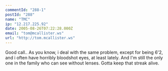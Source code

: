 ```yaml
---
commentId: "288-1"
postId: "288"
name: "TMC"
ip: "12.217.225.92"
date: 2005-08-26T07:22:28.000Z
email: "tom@mcallister.ws"
url: "http://tom.mcallister.ws"
---
```

<p>Good call.. As you know, i deal with the same problem, except for being 6'2, and i often have horribly bloodshot eyes, at least lately.  And I'm still the only one in the family who can see without lenses.  Gotta keep that streak alive.</p>